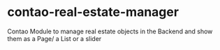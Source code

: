 # contao-real-estate-manager
Contao Module to manage real estate objects in the Backend and show them as a Page/ a List or a slider
